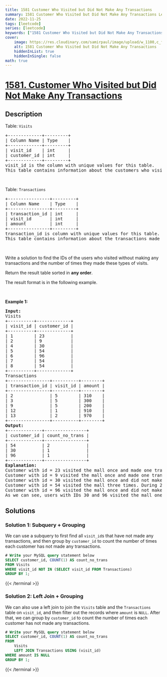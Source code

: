 ```yaml
---
title: 1581 Customer Who Visited but Did Not Make Any Transactions
summary: 1581 Customer Who Visited but Did Not Make Any Transactions LeetCode Solution Explained
date: 2022-11-25
tags: [leetcode]
series: [leetcode]
keywords: ["1581 Customer Who Visited but Did Not Make Any Transactions LeetCode Solution Explained in all languages", "1581 Customer Who Visited but Did Not Make Any Transactions", "LeetCode", "leetcode solution in Python3 C++ Java Go PHP Ruby Swift TypeScript Rust C# JavaScript C", "GeeksforGeeks", "InterviewBit", "Coding Ninjas", "HackerRank", "HackerEarth", "CodeChef", "TopCoder", "AlgoExpert", "freeCodeCamp", "Codeforces", "GitHub", "AtCoder", "Samir Paul"]
cover:
    image: https://res.cloudinary.com/samirpaul/image/upload/w_1100,c_fit,co_rgb:FFFFFF,l_text:Arial_75_bold:1581 Customer Who Visited but Did Not Make Any Transactions - Solution Explained/problem-solving.webp
    alt: 1581 Customer Who Visited but Did Not Make Any Transactions
    hiddenInList: true
    hiddenInSingle: false
math: true
---
```



# [1581. Customer Who Visited but Did Not Make Any Transactions](https://leetcode.com/problems/customer-who-visited-but-did-not-make-any-transactions)


## Description

<p>Table: <code>Visits</code></p>

<pre>
+-------------+---------+
| Column Name | Type    |
+-------------+---------+
| visit_id    | int     |
| customer_id | int     |
+-------------+---------+
visit_id is the column with unique values for this table.
This table contains information about the customers who visited the mall.
</pre>

<p>&nbsp;</p>

<p>Table: <code>Transactions</code></p>

<pre>
+----------------+---------+
| Column Name    | Type    |
+----------------+---------+
| transaction_id | int     |
| visit_id       | int     |
| amount         | int     |
+----------------+---------+
transaction_id is column with unique values for this table.
This table contains information about the transactions made during the visit_id.
</pre>

<p>&nbsp;</p>

<p>Write a&nbsp;solution to find the IDs of the users who visited without making any transactions and the number of times they made these types of visits.</p>

<p>Return the result table sorted in <strong>any order</strong>.</p>

<p>The&nbsp;result format is in the following example.</p>

<p>&nbsp;</p>
<p><strong class="example">Example 1:</strong></p>

<pre>
<strong>Input:</strong> 
Visits
+----------+-------------+
| visit_id | customer_id |
+----------+-------------+
| 1        | 23          |
| 2        | 9           |
| 4        | 30          |
| 5        | 54          |
| 6        | 96          |
| 7        | 54          |
| 8        | 54          |
+----------+-------------+
Transactions
+----------------+----------+--------+
| transaction_id | visit_id | amount |
+----------------+----------+--------+
| 2              | 5        | 310    |
| 3              | 5        | 300    |
| 9              | 5        | 200    |
| 12             | 1        | 910    |
| 13             | 2        | 970    |
+----------------+----------+--------+
<strong>Output:</strong> 
+-------------+----------------+
| customer_id | count_no_trans |
+-------------+----------------+
| 54          | 2              |
| 30          | 1              |
| 96          | 1              |
+-------------+----------------+
<strong>Explanation:</strong> 
Customer with id = 23 visited the mall once and made one transaction during the visit with id = 12.
Customer with id = 9 visited the mall once and made one transaction during the visit with id = 13.
Customer with id = 30 visited the mall once and did not make any transactions.
Customer with id = 54 visited the mall three times. During 2 visits they did not make any transactions, and during one visit they made 3 transactions.
Customer with id = 96 visited the mall once and did not make any transactions.
As we can see, users with IDs 30 and 96 visited the mall one time without making any transactions. Also, user 54 visited the mall twice and did not make any transactions.
</pre>

## Solutions

### Solution 1: Subquery + Grouping

We can use a subquery to first find all `visit_id`s that have not made any transactions, and then group by `customer_id` to count the number of times each customer has not made any transactions.

<!-- tabs:start -->

```sql
# Write your MySQL query statement below
SELECT customer_id, COUNT(1) AS count_no_trans
FROM Visits
WHERE visit_id NOT IN (SELECT visit_id FROM Transactions)
GROUP BY 1;
```
{{< /terminal >}}

<!-- tabs:end -->

### Solution 2: Left Join + Grouping

We can also use a left join to join the `Visits` table and the `Transactions` table on `visit_id`, and then filter out the records where `amount` is `NULL`. After that, we can group by `customer_id` to count the number of times each customer has not made any transactions.

<!-- tabs:start -->

```sql
# Write your MySQL query statement below
SELECT customer_id, COUNT(1) AS count_no_trans
FROM
    Visits
    LEFT JOIN Transactions USING (visit_id)
WHERE amount IS NULL
GROUP BY 1;
```
{{< /terminal >}}

<!-- tabs:end -->

<!-- end -->
